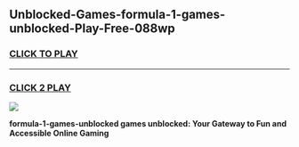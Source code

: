 
## Unblocked-Games-formula-1-games-unblocked-Play-Free-088wp
<h3>
<a href="https://premium76.site?title=formula-1-games-unblocked&ref=23A">CLICK TO PLAY</a></h3>
<hr>

<h3>
<a href="https://premium76.site?title=formula-1-games-unblocked&ref=23A">CLICK 2 PLAY</a>
  
</h3>

<a href="https://premium76.site?title=formula-1-games-unblocked&ref=23A"><img src="https://clearcache.store/games.png"></a>


**formula-1-games-unblocked games unblocked: Your Gateway to Fun and Accessible Online Gaming**
